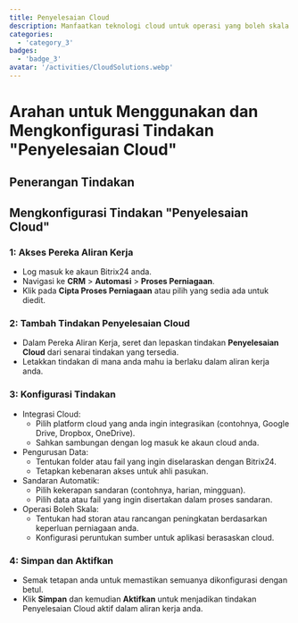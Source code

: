 ```yaml
---
title: Penyelesaian Cloud
description: Manfaatkan teknologi cloud untuk operasi yang boleh skala dan fleksibel.
categories: 
  - 'category_3'
badges: 
  - 'badge_3'
avatar: '/activities/CloudSolutions.webp'
---
```

# Arahan untuk Menggunakan dan Mengkonfigurasi Tindakan "Penyelesaian Cloud"

## Penerangan Tindakan

## **Mengkonfigurasi Tindakan "Penyelesaian Cloud"**

### 1: Akses Pereka Aliran Kerja
- Log masuk ke akaun Bitrix24 anda.
- Navigasi ke **CRM** > **Automasi** > **Proses Perniagaan**.
- Klik pada **Cipta Proses Perniagaan** atau pilih yang sedia ada untuk diedit.

### 2: Tambah Tindakan Penyelesaian Cloud
- Dalam Pereka Aliran Kerja, seret dan lepaskan tindakan **Penyelesaian Cloud** dari senarai tindakan yang tersedia.
- Letakkan tindakan di mana anda mahu ia berlaku dalam aliran kerja anda.

### 3: Konfigurasi Tindakan
- Integrasi Cloud:
  - Pilih platform cloud yang anda ingin integrasikan (contohnya, Google Drive, Dropbox, OneDrive).
  - Sahkan sambungan dengan log masuk ke akaun cloud anda.
- Pengurusan Data:
  - Tentukan folder atau fail yang ingin diselaraskan dengan Bitrix24.
  - Tetapkan kebenaran akses untuk ahli pasukan.
- Sandaran Automatik:
  - Pilih kekerapan sandaran (contohnya, harian, mingguan).
  - Pilih data atau fail yang ingin disertakan dalam proses sandaran.
- Operasi Boleh Skala:
  - Tentukan had storan atau rancangan peningkatan berdasarkan keperluan perniagaan anda.
  - Konfigurasi peruntukan sumber untuk aplikasi berasaskan cloud.

### 4: Simpan dan Aktifkan
- Semak tetapan anda untuk memastikan semuanya dikonfigurasi dengan betul.
- Klik **Simpan** dan kemudian **Aktifkan** untuk menjadikan tindakan Penyelesaian Cloud aktif dalam aliran kerja anda.